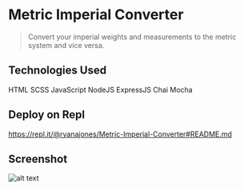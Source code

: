 # Metric Imperial Converter

>Convert your imperial weights and measurements to the metric system and vice versa.

## Technologies Used

HTML SCSS JavaScript NodeJS ExpressJS Chai Mocha

## Deploy on Repl

https://repl.it/@ryanajones/Metric-Imperial-Converter#README.md

## Screenshot

![alt text](https://i.imgur.com/FZbNIMX.png)